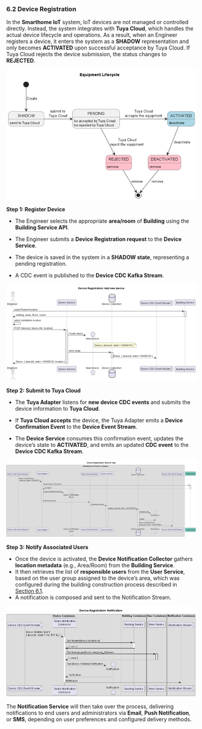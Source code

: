 ### 6.2 Device Registration

In the **Smarthome IoT** system, IoT devices are not managed or controlled directly. Instead, the system integrates with **Tuya Cloud**, which handles the actual device lifecycle and operations. As a result, when an Engineer registers a device, it enters the system as a **SHADOW** representation and only becomes **ACTIVATED** upon successful acceptance by Tuya Cloud. If Tuya Cloud rejects the device submission, the status changes to **REJECTED**.

![Equipment Lifecycle](../Img/Usecases/device-registration/device.states/Device%20States.png)

**Step 1: Register Device**
- The Engineer selects the appropriate **area/room** of **Building** using the **Building Service API**.

- The Engineer submits a **Device Registration request** to the **Device Service**.

- The device is saved in the system in a **SHADOW state**, representing a pending registration.

- A CDC event is published to the **Device CDC Kafka Stream**.

![Device is registered](../Img/Usecases/device-registration/registration.new/Device-Registration.png)

**Step 2: Submit to Tuya Cloud**
- The **Tuya Adapter** listens for **new device CDC events** and submits the device information to **Tuya Cloud**.

- If **Tuya Cloud accepts** the device, the Tuya Adapter emits a **Device Confirmation Event** to the **Device Event Stream**.

- The **Device Service** consumes this confirmation event, updates the device’s state to **ACTIVATED**, and emits an updated **CDC event** to the **Device CDC Kafka Stream**.

![Send Device to Tuya Cloud](../Img/Usecases/device-registration/registration.send-to-tuya/Device-Registration.png)

**Step 3: Notify Associated Users**
- Once the device is activated, the **Device Notification Collector** gathers **location metadata** (e.g., Area/Room) from the **Building Service**.
- It then retrieves the list of **responsible users** from the **User Service**, based on the user group assigned to the device’s area, which was configured during the building construction process described in [Section 6.1](#61-building-construction).
- A notification is composed and sent to the Notification Stream.

![Notification](../Img/Usecases/device-registration/registration.notification/Device-Registration.png)

The **Notification Service** will then take over the process, delivering notifications to end users and administrators via **Email**, **Push Notification**, or **SMS**, depending on user preferences and configured delivery methods.
